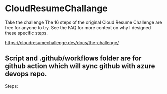 # CloudResumeChallange

Take the challenge
The 16 steps of the original Cloud Resume Challenge are free for anyone to try. See the FAQ for more context on why I designed these specific steps.

https://cloudresumechallenge.dev/docs/the-challenge/

## Script and .github/workflows folder are for github action which will sync github with azure devops repo.

Steps:
